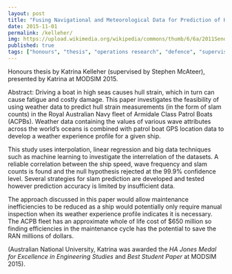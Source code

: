 ```yaml
---
layout: post
title: "Fusing Navigational and Meteorological Data for Prediction of Hull Slamming in Navy Patrol Boats (honours supervision)"
date: 2015-11-01
permalink: /kelleher/
img: https://upload.wikimedia.org/wikipedia/commons/thumb/6/6a/2011Sendai-NOAA-Energylhvpd9-05.jpg/640px-2011Sendai-NOAA-Energylhvpd9-05.jpg
published: true
tags: ["honours", "thesis", "operations research", "defence", "supervision", "publication", ]
---
```


Honours thesis by Katrina Kelleher (supervised by Stephen McAteer), presented by Katrina at MODSIM 2015.

Abstract:
Driving a boat in high seas causes hull strain, which in turn can cause fatigue and costly damage. This paper investigates the feasibility of using weather data to predict hull strain measurements (in the form of slam counts) in the Royal Australian Navy fleet of Armidale Class Patrol Boats (ACPBs). Weather data containing the values of various wave attributes across the world’s oceans is combined with patrol boat GPS location data to develop a weather experience profile for a given ship.

This study uses interpolation, linear regression and big data techniques such as machine learning to investigate the interrelation of the datasets. A reliable correlation between the ship speed, wave frequency and slam counts is found and the null hypothesis rejected at the 99.9% confidence level. Several strategies for slam prediction are developed and tested however prediction accuracy is limited by insufficient data.

The approach discussed in this paper would allow maintenance inefficiencies to be reduced as a ship would potentially only require manual inspection when its weather experience profile indicates it is necessary. The ACPB fleet has an approximate whole of life cost of $650 million so finding efficiencies in the maintenance cycle has the potential to save the RAN millions of dollars.

(Australian National University, Katrina was awarded the *HA Jones Medal for Excellence in Engineering Studies* and *Best Student Paper* at MODSIM 2015).
